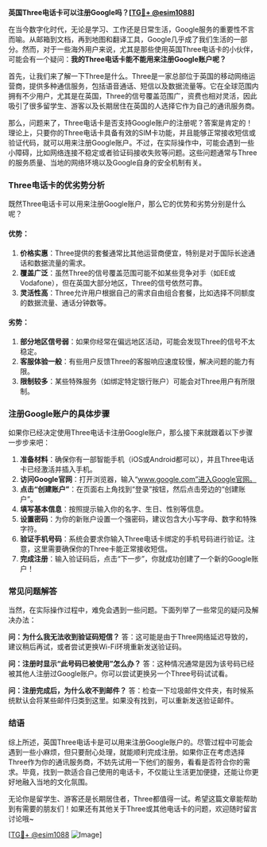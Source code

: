 **英国Three电话卡可以注册Google吗？[[TG💪+ @esim1088](https://t.me/s/esim1088)]**

在当今数字化时代，无论是学习、工作还是日常生活，Google服务的重要性不言而喻。从邮箱到文档，再到地图和翻译工具，Google几乎成了我们生活的一部分。然而，对于一些海外用户来说，尤其是那些使用英国Three电话卡的小伙伴，可能会有一个疑问：**我的Three电话卡能不能用来注册Google账户呢？**

首先，让我们来了解一下Three是什么。Three是一家总部位于英国的移动网络运营商，提供多种通信服务，包括语音通话、短信以及数据流量等。它在全球范围内拥有不少用户，尤其是在英国，Three的信号覆盖范围广，资费也相对灵活，因此吸引了很多留学生、游客以及长期居住在英国的人选择它作为自己的通讯服务商。

那么，问题来了，Three电话卡是否支持Google账户的注册呢？答案是肯定的！理论上，只要你的Three电话卡具备有效的SIM卡功能，并且能够正常接收短信或验证代码，就可以用来注册Google账户。不过，在实际操作中，可能会遇到一些小障碍，比如网络连接不稳定或者验证码接收失败等问题。这些问题通常与Three的服务质量、当地的网络环境以及Google自身的安全机制有关。

### Three电话卡的优劣势分析

既然Three电话卡可以用来注册Google账户，那么它的优势和劣势分别是什么呢？

#### 优势：
1. **价格实惠**：Three提供的套餐通常比其他运营商便宜，特别是对于国际长途通话和数据流量的需求。
2. **覆盖广泛**：虽然Three的信号覆盖范围可能不如某些竞争对手（如EE或Vodafone），但在英国大部分地区，Three的信号依然可靠。
3. **灵活性高**：Three允许用户根据自己的需求自由组合套餐，比如选择不同额度的数据流量、通话分钟数等。

#### 劣势：
1. **部分地区信号弱**：如果你经常在偏远地区活动，可能会发现Three的信号不太稳定。
2. **客服体验一般**：有些用户反馈Three的客服响应速度较慢，解决问题的能力有限。
3. **限制较多**：某些特殊服务（如绑定特定银行账户）可能会对Three用户有所限制。

### 注册Google账户的具体步骤

如果你已经决定使用Three电话卡注册Google账户，那么接下来就跟着以下步骤一步步来吧：

1. **准备材料**：确保你有一部智能手机（iOS或Android都可以），并且Three电话卡已经激活并插入手机。
2. **访问Google官网**：打开浏览器，输入“www.google.com”进入Google官网。
3. **点击“创建账户”**：在页面右上角找到“登录”按钮，然后点击旁边的“创建账户”。
4. **填写基本信息**：按照提示输入你的名字、生日、性别等信息。
5. **设置密码**：为你的新账户设置一个强密码，建议包含大小写字母、数字和特殊字符。
6. **验证手机号码**：系统会要求你输入Three电话卡绑定的手机号码进行验证。注意，这里需要确保你的Three卡能正常接收短信。
7. **完成注册**：输入验证码后，点击“下一步”，你就成功创建了一个新的Google账户！

### 常见问题解答

当然，在实际操作过程中，难免会遇到一些问题。下面列举了一些常见的疑问及解决办法：

**问：为什么我无法收到验证码短信？**
答：这可能是由于Three网络延迟导致的，建议稍后再试，或者尝试更换Wi-Fi环境重新发送验证码。

**问：注册时显示“此号码已被使用”怎么办？**
答：这种情况通常是因为该号码已经被其他人注册过Google账户。你可以尝试更换另一个Three号码试试看。

**问：注册完成后，为什么收不到邮件？**
答：检查一下垃圾邮件文件夹，有时候系统默认会将某些邮件归类到这里。如果没有找到，可以重新发送验证邮件。

### 结语

综上所述，英国Three电话卡是可以用来注册Google账户的。尽管过程中可能会遇到一些小麻烦，但只要耐心处理，就能顺利完成注册。如果你正在考虑选择Three作为你的通讯服务商，不妨先试用一下他们的服务，看看是否符合你的需求。毕竟，找到一款适合自己使用的电话卡，不仅能让生活更加便捷，还能让你更好地融入当地的文化氛围。

无论你是留学生、游客还是长期居住者，Three都值得一试。希望这篇文章能帮助到有需要的朋友们！如果还有其他关于Three或其他电话卡的问题，欢迎随时留言讨论哦~

[[TG💪+ @esim1088](https://t.me/s/esim1088) ![Image](https://i.postimg.cc/4NQfJmqS/Snipaste-2025-05-13-00-14-12.png)]
